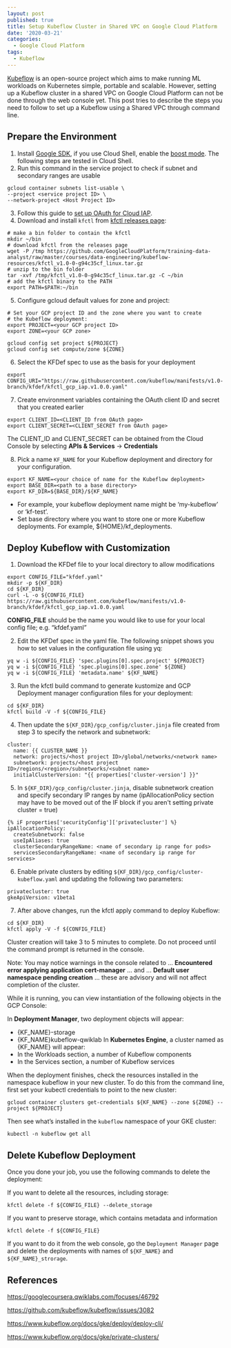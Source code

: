 ```yaml
---
layout: post
published: true
title: Setup Kubeflow Cluster in Shared VPC on Google Cloud Platform
date: '2020-03-21'
categories:
  - Google Cloud Platform
tags:
  - Kubeflow
---
```

[Kubeflow](https://www.kubeflow.org/) is an open-source project which aims to make running ML workloads on Kubernetes simple, portable and scalable. However, setting up a Kubeflow cluster in a shared VPC on Google Cloud Platform can not be done through the web console yet. This post tries to describe the steps you need to follow to set up a Kubeflow using a Shared VPC through command line. 
<!--more-->

## Prepare the Environment
1. Install [Google SDK](https://cloud.google.com/sdk/), if you use Cloud Shell, enable the [boost mode](https://cloud.google.com/shell/docs/features#boost_mode). The following steps are tested in Cloud Shell. 
2. Run this command in the service project to check if subnet and secondary ranges are usable
```
gcloud container subnets list-usable \                 
--project <service project ID> \  
--network-project <Host Project ID>
```
3. Follow this guide to [set up OAuth for Cloud IAP](https://www.kubeflow.org/docs/gke/deploy/oauth-setup/).
4. Download and install `kfctl` from [kfctl releases page](https://github.com/kubeflow/kfctl/releases/tag/v1.0):

```
# make a bin folder to contain the kfctl
mkdir ~/bin
# download kfctl from the releases page
wget -P /tmp https://github.com/GoogleCloudPlatform/training-data-analyst/raw/master/courses/data-engineering/kubeflow-resources/kfctl_v1.0-0-g94c35cf_linux.tar.gz 
# unzip to the bin folder
tar -xvf /tmp/kfctl_v1.0-0-g94c35cf_linux.tar.gz -C ~/bin
# add the kfctl binary to the PATH
export PATH=$PATH:~/bin
```
5. Configure gcloud default values for zone and project:
```
# Set your GCP project ID and the zone where you want to create 
# the Kubeflow deployment:
export PROJECT=<your GCP project ID>
export ZONE=<your GCP zone>

gcloud config set project ${PROJECT}    
gcloud config set compute/zone ${ZONE}
```
6. Select the KFDef spec to use as the basis for your deployment
```
export CONFIG_URI="https://raw.githubusercontent.com/kubeflow/manifests/v1.0-branch/kfdef/kfctl_gcp_iap.v1.0.0.yaml"
```
7. Create environment variables containing the OAuth client ID and secret that you created earlier
```
export CLIENT_ID=<CLIENT_ID from OAuth page>
export CLIENT_SECRET=<CLIENT_SECRET from OAuth page>
```
The CLIENT_ID and CLIENT_SECRET can be obtained from the Cloud Console by selecting **APIs & Services** -> **Credentials**

8. Pick a name `KF_NAME` for your Kubeflow deployment and directory for your configuration.
```
export KF_NAME=<your choice of name for the Kubeflow deployment>
export BASE_DIR=<path to a base directory>
export KF_DIR=${BASE_DIR}/${KF_NAME}
```
* For example, your kubeflow deployment name might be ‘my-kubeflow’ or ‘kf-test’.
* Set base directory where you want to store one or more Kubeflow deployments. For example, ${HOME}/kf_deployments.

## Deploy Kubeflow with Customization

1. Download the KFDef file to your local directory to allow modifications
```
export CONFIG_FILE="kfdef.yaml"
mkdir -p ${KF_DIR}
cd ${KF_DIR}
curl -L -o ${CONFIG_FILE} https://raw.githubusercontent.com/kubeflow/manifests/v1.0-branch/kfdef/kfctl_gcp_iap.v1.0.0.yaml
```
**CONFIG_FILE** should be the name you would like to use for your local config file; e.g. “kfdef.yaml”

2. Edit the KFDef spec in the yaml file. The following snippet shows you how to set values in the configuration file using yq:

```
yq w -i ${CONFIG_FILE} 'spec.plugins[0].spec.project' ${PROJECT}
yq w -i ${CONFIG_FILE} 'spec.plugins[0].spec.zone' ${ZONE}
yq w -i ${CONFIG_FILE} 'metadata.name' ${KF_NAME}
```
3. Run the kfctl build command to generate kustomize and GCP Deployment manager configuration files for your deployment:
```
cd ${KF_DIR}
kfctl build -V -f ${CONFIG_FILE}
```
4. Then update the `${KF_DIR}/gcp_config/cluster.jinja` file created from step 3 to specify the network and subnetwork:
```
cluster:
  name: {{ CLUSTER_NAME }}
  network: projects/<host project ID>/global/networks/<network name>
  subnetwork: projects/<host project ID>/regions/<region>/subnetworks/<subnet name>
  initialClusterVersion: "{{ properties['cluster-version'] }}"
```
5. In `${KF_DIR}/gcp_config/cluster.jinja`, disable subnetwork creation and specify secondary IP ranges by name (ipAllocationPolicy section may have to be moved out of the IF block if you aren't setting private cluster = true)
```
{% iF properties['securityConfig']['privatecluster'] %}
ipAllocationPolicy:
  createSubnetwork: false
  useIpAliases: true
  clusterSecondaryRangeName: <name of secondary ip range for pods>
  servicesSecondaryRangeName: <name of secondary ip range for services>
```
6. Enable private clusters by editing `${KF_DIR}/gcp_config/cluster-kubeflow.yaml` and updating the following two parameters:
```
privatecluster: true
gkeApiVersion: v1beta1
```
7. After above changes, run the kfctl apply command to deploy Kubeflow:

```
cd ${KF_DIR}
kfctl apply -V -f ${CONFIG_FILE}
```
Cluster creation will take 3 to 5 minutes to complete. Do not proceed until the command prompt is returned in the console.

Note: You may notice warnings in the console related to ... **Encountered error applying application cert-manager** ... and ... **Default user namespace pending creation** ... these are advisory and will not affect completion of the cluster.

While it is running, you can view instantiation of the following objects in the GCP Console:

In **Deployment Manager**, two deployment objects will appear:
* {KF_NAME}-storage
* {KF_NAME}kubeflow-qwiklab
In **Kubernetes Engine**, a cluster named as {KF_NAME} will appear:
* In the Workloads section, a number of Kubeflow components
* In the Services section, a number of Kubeflow services

When the deployment finishes, check the resources installed in the namespace kubeflow in your new cluster. To do this from the command line, first set your kubectl credentials to point to the new cluster:
```
gcloud container clusters get-credentials ${KF_NAME} --zone ${ZONE} --project ${PROJECT}
```
Then see what’s installed in the `kubeflow` namespace of your GKE cluster:
```
kubectl -n kubeflow get all
```

## Delete Kubeflow Deployment
Once you done your job, you use the following commands to delete the deployment:

If you want to delete all the resources, including storage:
```
kfctl delete -f ${CONFIG_FILE} --delete_storage
```

If you want to preserve storage, which contains metadata and information
```
kfctl delete -f ${CONFIG_FILE}
```
If you want to do it from the web console, go the `Deployment Manager` page and delete the deployments with names of `${KF_NAME}` and `${KF_NAME}_strorage`.

## References

https://googlecoursera.qwiklabs.com/focuses/46792

https://github.com/kubeflow/kubeflow/issues/3082

https://www.kubeflow.org/docs/gke/deploy/deploy-cli/

https://www.kubeflow.org/docs/gke/private-clusters/
